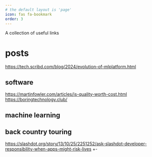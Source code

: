```yaml
---
# the default layout is 'page'
icon: fas fa-bookmark
order: 3
---
```


A collection of useful links

# posts
https://tech.scribd.com/blog/2024/evolution-of-mlplatform.html


## software
https://martinfowler.com/articles/is-quality-worth-cost.html
https://boringtechnology.club/

## machine learning
## back country touring
https://slashdot.org/story/13/10/25/2251252/ask-slashdot-developer-responsibility-when-apps-might-risk-lives
+-


